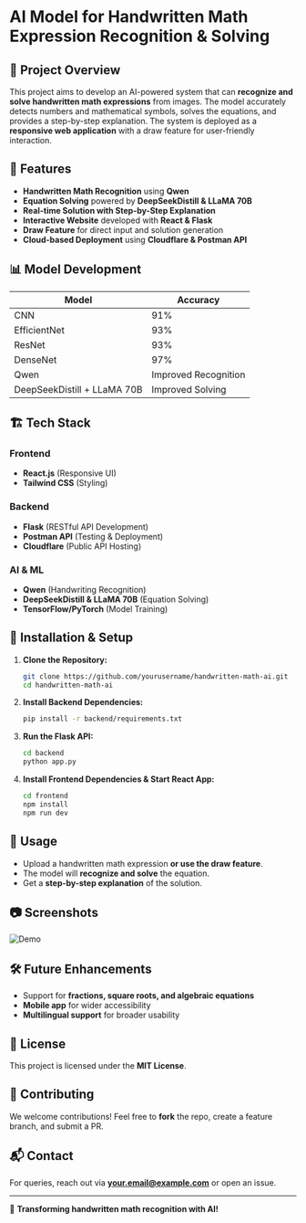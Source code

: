 # AI Model for Handwritten Math Expression Recognition & Solving

## 🚀 Project Overview
This project aims to develop an AI-powered system that can **recognize and solve handwritten math expressions** from images. The model accurately detects numbers and mathematical symbols, solves the equations, and provides a step-by-step explanation. The system is deployed as a **responsive web application** with a draw feature for user-friendly interaction.

## 🎯 Features
- **Handwritten Math Recognition** using **Qwen**
- **Equation Solving** powered by **DeepSeekDistill & LLaMA 70B**
- **Real-time Solution with Step-by-Step Explanation**
- **Interactive Website** developed with **React & Flask**
- **Draw Feature** for direct input and solution generation
- **Cloud-based Deployment** using **Cloudflare & Postman API**

## 📊 Model Development
| Model | Accuracy |
|--------|----------|
| CNN | 91% |
| EfficientNet | 93% |
| ResNet | 93% |
| DenseNet | 97% |
| Qwen | Improved Recognition |
| DeepSeekDistill + LLaMA 70B | Improved Solving |

## 🏗️ Tech Stack
### **Frontend**
- **React.js** (Responsive UI)
- **Tailwind CSS** (Styling)

### **Backend**
- **Flask** (RESTful API Development)
- **Postman API** (Testing & Deployment)
- **Cloudflare** (Public API Hosting)

### **AI & ML**
- **Qwen** (Handwriting Recognition)
- **DeepSeekDistill & LLaMA 70B** (Equation Solving)
- **TensorFlow/PyTorch** (Model Training)

## 🔧 Installation & Setup
1. **Clone the Repository:**
   ```bash
   git clone https://github.com/yourusername/handwritten-math-ai.git
   cd handwritten-math-ai
   ```
2. **Install Backend Dependencies:**
   ```bash
   pip install -r backend/requirements.txt
   ```
3. **Run the Flask API:**
   ```bash
   cd backend
   python app.py
   ```
4. **Install Frontend Dependencies & Start React App:**
   ```bash
   cd frontend
   npm install
   npm run dev
   ```

## 🚀 Usage
- Upload a handwritten math expression **or use the draw feature**.
- The model will **recognize and solve** the equation.
- Get a **step-by-step explanation** of the solution.

## 📷 Screenshots
![Demo](https://your-image-url.com)

## 🛠️ Future Enhancements
- Support for **fractions, square roots, and algebraic equations**
- **Mobile app** for wider accessibility
- **Multilingual support** for broader usability

## 📜 License
This project is licensed under the **MIT License**.

## 🤝 Contributing
We welcome contributions! Feel free to **fork** the repo, create a feature branch, and submit a PR.

## 📬 Contact
For queries, reach out via **your.email@example.com** or open an issue.

---
🚀 **Transforming handwritten math recognition with AI!**
